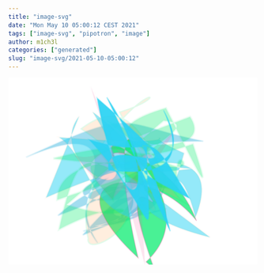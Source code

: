 ```yaml
---
title: "image-svg"
date: "Mon May 10 05:00:12 CEST 2021"
tags: ["image-svg", "pipotron", "image"]
author: m1ch3l
categories: ["generated"]
slug: "image-svg/2021-05-10-05:00:12"
---
```


![](image.svg)
